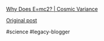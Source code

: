 <!--
date: '2007-03-02'
published: true
slug: 2007-03-why-does-emc2-cosmic-variance_02
time_to_read: 5
title: Why Does E=mc2? | Cosmic Variance
-->

[Why Does E=mc2? | Cosmic Variance](http://cosmicvariance.com/2007/02/23/why-does-emc2/)

[Original post](https://ysfk.blogspot.com/2007/03/why-does-emc2-cosmic-variance_02.html)

#science #legacy-blogger 
